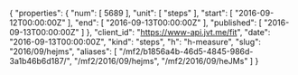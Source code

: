 {
  "properties": {
    "num": [
      5689
    ],
    "unit": [
      "steps"
    ],
    "start": [
      "2016-09-12T00:00:00Z"
    ],
    "end": [
      "2016-09-13T00:00:00Z"
    ],
    "published": [
      "2016-09-13T00:00:00Z"
    ]
  },
  "client_id": "https://www-api.jvt.me/fit",
  "date": "2016-09-13T00:00:00Z",
  "kind": "steps",
  "h": "h-measure",
  "slug": "2016/09/hejms",
  "aliases": [
    "/mf2/b1856a4b-46d5-4845-986d-3a1b46b6d187/",
    "/mf2/2016/09/hejms",
    "/mf2/2016/09/heJMs"
  ]
}
